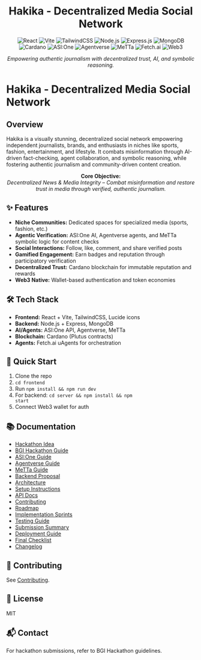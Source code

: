 <div align="center">
  <h1>Hakika - Decentralized Media Social Network</h1>
  
  <!-- Badges: Tech Stack -->
  <p>
    <img src="https://img.shields.io/badge/Frontend-React-blue?logo=react&logoColor=white" alt="React"/>
    <img src="https://img.shields.io/badge/Vite-Development-purple?logo=vite&logoColor=white" alt="Vite"/>
    <img src="https://img.shields.io/badge/TailwindCSS-Utility-06B6D4?logo=tailwindcss&logoColor=white" alt="TailwindCSS"/>
    <img src="https://img.shields.io/badge/Node.js-Backend-339933?logo=node.js&logoColor=white" alt="Node.js"/>
    <img src="https://img.shields.io/badge/Express.js-Server-000000?logo=express&logoColor=white" alt="Express.js"/>
    <img src="https://img.shields.io/badge/MongoDB-Database-47A248?logo=mongodb&logoColor=white" alt="MongoDB"/>
    <img src="https://img.shields.io/badge/Cardano-Blockchain-0033AD?logo=cardano&logoColor=white" alt="Cardano"/>
    <img src="https://img.shields.io/badge/AI-ASI:One-FFB300?logo=OpenAI&logoColor=white" alt="ASI:One"/>
    <img src="https://img.shields.io/badge/Agentverse-Agents-6C63FF?logo=githubactions&logoColor=white" alt="Agentverse"/>
    <img src="https://img.shields.io/badge/MeTTa-SymbolicLogic-FF69B4?logo=probot&logoColor=white" alt="MeTTa"/>
    <img src="https://img.shields.io/badge/Fetch.ai-uAgents-2D3748?logo=fetchai&logoColor=white" alt="Fetch.ai"/>
    <img src="https://img.shields.io/badge/Web3-Wallet-4E44CE?logo=web3dotjs&logoColor=white" alt="Web3"/>
  </p>
  <p><em>Empowering authentic journalism with decentralized trust, AI, and symbolic reasoning.</em></p>
</div>

# Hakika - Decentralized Media Social Network

## Overview
Hakika is a visually stunning, decentralized social network empowering independent journalists, brands, and enthusiasts in niches like sports, fashion, entertainment, and lifestyle. It combats misinformation through AI-driven fact-checking, agent collaboration, and symbolic reasoning, while fostering authentic journalism and community-driven content creation.

<p align="center">
  <b>Core Objective:</b> <br>
  <em>Decentralized News & Media Integrity – Combat misinformation and restore trust in media through verified, authentic journalism.</em>
</p>

## ✨ Features
- <b>Niche Communities:</b> Dedicated spaces for specialized media (sports, fashion, etc.)
- <b>Agentic Verification:</b> ASI:One AI, Agentverse agents, and MeTTa symbolic logic for content checks
- <b>Social Interactions:</b> Follow, like, comment, and share verified posts
- <b>Gamified Engagement:</b> Earn badges and reputation through participatory verification
- <b>Decentralized Trust:</b> Cardano blockchain for immutable reputation and rewards
- <b>Web3 Native:</b> Wallet-based authentication and token economies

## 🛠️ Tech Stack
<ul>
  <li><b>Frontend:</b> React + Vite, TailwindCSS, Lucide icons</li>
  <li><b>Backend:</b> Node.js + Express, MongoDB</li>
  <li><b>AI/Agents:</b> ASI:One API, Agentverse, MeTTa</li>
  <li><b>Blockchain:</b> Cardano (Plutus contracts)</li>
  <li><b>Agents:</b> Fetch.ai uAgents for orchestration</li>
</ul>

## 🚀 Quick Start
1. Clone the repo
2. <code>cd frontend</code>
3. Run <code>npm install && npm run dev</code>
4. For backend: <code>cd server && npm install && npm start</code>
5. Connect Web3 wallet for auth

## 📚 Documentation
<ul>
  <li><a href="docs/hackathon_idea.md">Hackathon Idea</a></li>
  <li><a href="docs/bgihackathon.md">BGI Hackathon Guide</a></li>
  <li><a href="docs/asi1_guide.md">ASI:One Guide</a></li>
  <li><a href="docs/agentverse_guide.md">Agentverse Guide</a></li>
  <li><a href="docs/metta_guide.md">MeTTa Guide</a></li>
  <li><a href="docs/backend_proposal.md">Backend Proposal</a></li>
  <li><a href="docs/architecture.md">Architecture</a></li>
  <li><a href="docs/setup.md">Setup Instructions</a></li>
  <li><a href="docs/api_docs.md">API Docs</a></li>
  <li><a href="docs/contributing.md">Contributing</a></li>
  <li><a href="docs/roadmap.md">Roadmap</a></li>
  <li><a href="docs/implementation_sprints.md">Implementation Sprints</a></li>
  <li><a href="docs/testing.md">Testing Guide</a></li>
  <li><a href="docs/submission.md">Submission Summary</a></li>
  <li><a href="docs/deployment.md">Deployment Guide</a></li>
  <li><a href="docs/checklist.md">Final Checklist</a></li>
  <li><a href="CHANGELOG.md">Changelog</a></li>
</ul>

## 🤝 Contributing
See <a href="docs/contributing.md">Contributing</a>.

## 📝 License
MIT

## 📬 Contact
For hackathon submissions, refer to BGI Hackathon guidelines.
